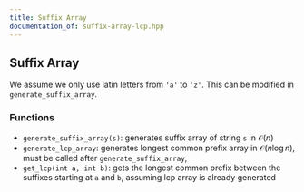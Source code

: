 ```yaml
---
title: Suffix Array
documentation_of: suffix-array-lcp.hpp
---
```


## Suffix Array 

We assume we only use latin letters from `'a'` to `'z'`. This can be modified in `generate_suffix_array`. 

### Functions
- `generate_suffix_array(s)`: generates suffix array of string `s` in $\mathcal O(n)$
- `generate_lcp_array`: generates longest common prefix array in $\mathcal O(n \log n)$, must be called after `generate_suffix_array`,
- `get_lcp(int a, int b)`: gets the longest common prefix between the suffixes starting at `a` and `b`, assuming lcp array is already generated